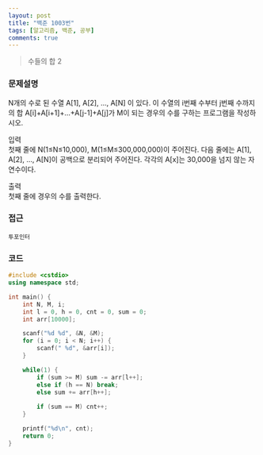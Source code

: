 ```yaml
---
layout: post
title: "백준 1003번"
tags: [알고리즘, 백준, 공부]
comments: true
---
```


> 수들의 합 2  

### 문제설명  
N개의 수로 된 수열 A[1], A[2], …, A[N] 이 있다. 이 수열의 i번째 수부터 j번째 수까지의 합 A[i]+A[i+1]+…+A[j-1]+A[j]가 M이 되는 경우의 수를 구하는 프로그램을 작성하시오.  

입력  
첫째 줄에 N(1≤N≤10,000), M(1≤M≤300,000,000)이 주어진다. 다음 줄에는 A[1], A[2], …, A[N]이 공백으로 분리되어 주어진다. 각각의 A[x]는 30,000을 넘지 않는 자연수이다.  

출력  
첫째 줄에 경우의 수를 출력한다.  

### 접근  
`투포인터`  



### 코드  
~~~c++
#include <cstdio>
using namespace std;

int main() {
    int N, M, i;
    int l = 0, h = 0, cnt = 0, sum = 0;
    int arr[10000];

    scanf("%d %d", &N, &M);
    for (i = 0; i < N; i++) {
        scanf(" %d", &arr[i]);
    }

    while(1) {
        if (sum >= M) sum -= arr[l++];
        else if (h == N) break;
        else sum += arr[h++];
        
        if (sum == M) cnt++;
    }

    printf("%d\n", cnt);
    return 0;
}
~~~